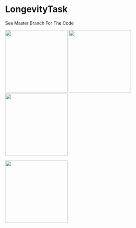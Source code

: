 # LongevityTask
See Master Branch For The Code


<p float="left">
<img src="https://user-images.githubusercontent.com/63911224/206403062-a07143b9-4c2e-4a9f-8972-b2e5b5d5cd8b.jpg" width="200">
<img src="https://user-images.githubusercontent.com/63911224/206403081-a05a3e1d-f7bb-401c-a436-c4a55e441dad.jpg" width="200">
<img src="https://user-images.githubusercontent.com/63911224/206403087-8684a1ae-0e0c-465e-8d6c-6f4e187dafc6.jpg" width="200">
</p>
<img src="https://user-images.githubusercontent.com/63911224/206403099-2fdec132-9ad1-4b0f-99b4-58872747b89d.jpg" width="200">

